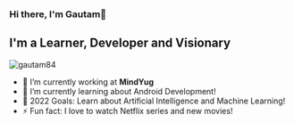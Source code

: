 ### Hi there, I'm Gautam👋

## I'm a Learner, Developer and Visionary

<p align="left"> <img src="https://komarev.com/ghpvc/?username=gautam84&label=Views&color=blue&style=plastic" alt="gautam84" /> </p>

- 🔭 I’m currently working at <b>MindYug</b>
- 🌱 I’m currently learning about Android Development!
- 🥅 2022 Goals: Learn about Artificial Intelligence and Machine Learning!
- ⚡ Fun fact: I love to watch Netflix series and new movies!